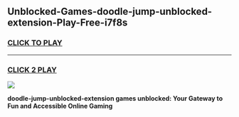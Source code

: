 
## Unblocked-Games-doodle-jump-unblocked-extension-Play-Free-i7f8s
<h3>
<a href="https://premium76.site?title=doodle-jump-unblocked-extension&ref=10A">CLICK TO PLAY</a></h3>
<hr>

<h3>
<a href="https://premium76.site?title=doodle-jump-unblocked-extension&ref=10A">CLICK 2 PLAY</a>
  
</h3>

<a href="https://premium76.site?title=doodle-jump-unblocked-extension&ref=10A"><img src="https://clearcache.store/games.png"></a>


**doodle-jump-unblocked-extension games unblocked: Your Gateway to Fun and Accessible Online Gaming**
